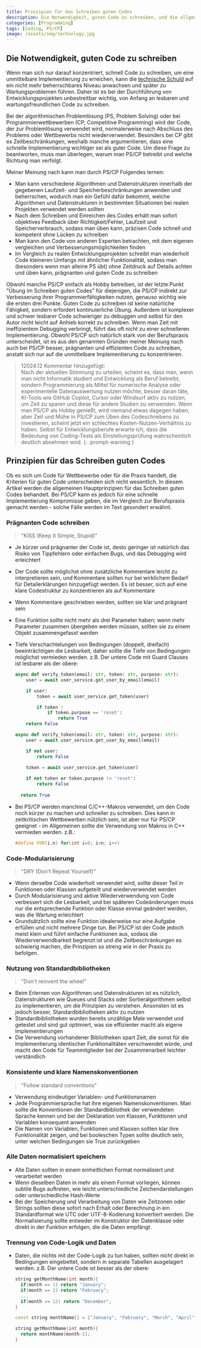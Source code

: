 ```yaml
---
title: Prinzipien für das Schreiben guten Codes
description: Die Notwendigkeit, guten Code zu schreiben, und die allgemeinen Hauptprinzipien für das Schreiben guten Codes.
categories: [Programming]
tags: [Coding, PS/CP]
image: /assets/img/technology.jpg
---
```

## Die Notwendigkeit, guten Code zu schreiben
Wenn man sich nur darauf konzentriert, schnell Code zu schreiben, um eine unmittelbare Implementierung zu erreichen, kann die [technische Schuld](/posts/Technical-debt/) auf ein nicht mehr beherrschbares Niveau anwachsen und später zu Wartungsproblemen führen. Daher ist es bei der Durchführung von Entwicklungsprojekten unbestreitbar wichtig, von Anfang an lesbaren und wartungsfreundlichen Code zu schreiben.

Bei der algorithmischen Problemlösung (PS, Problem Solving) oder bei Programmierwettbewerben (CP, Competitive Programming) wird der Code, der zur Problemlösung verwendet wird, normalerweise nach Abschluss des Problems oder Wettbewerbs nicht wiederverwendet. Besonders bei CP gibt es Zeitbeschränkungen, weshalb manche argumentieren, dass eine schnelle Implementierung wichtiger sei als guter Code. Um diese Frage zu beantworten, muss man überlegen, warum man PS/CP betreibt und welche Richtung man verfolgt.

Meiner Meinung nach kann man durch PS/CP Folgendes lernen:
- Man kann verschiedene Algorithmen und Datenstrukturen innerhalb der gegebenen Laufzeit- und Speicherbeschränkungen anwenden und beherrschen, wodurch man ein Gefühl dafür bekommt, welche Algorithmen und Datenstrukturen in bestimmten Situationen bei realen Projekten verwendet werden sollten
- Nach dem Schreiben und Einreichen des Codes erhält man sofort objektives Feedback über Richtigkeit/Fehler, Laufzeit und Speicherverbrauch, sodass man üben kann, präzisen Code schnell und kompetent ohne Lücken zu schreiben
- Man kann den Code von anderen Experten betrachten, mit dem eigenen vergleichen und Verbesserungsmöglichkeiten finden
- Im Vergleich zu realen Entwicklungsprojekten schreibt man wiederholt Code kleineren Umfangs mit ähnlicher Funktionalität, sodass man (besonders wenn man alleine PS übt) ohne Zeitdruck auf Details achten und üben kann, prägnanten und guten Code zu schreiben

Obwohl manche PS/CP einfach als Hobby betreiben, ist der letzte Punkt "Übung im Schreiben guten Codes" für diejenigen, die PS/CP indirekt zur Verbesserung ihrer Programmierfähigkeiten nutzen, genauso wichtig wie die ersten drei Punkte. Guten Code zu schreiben ist keine natürliche Fähigkeit, sondern erfordert kontinuierliche Übung. Außerdem ist komplexer und schwer lesbarer Code schwieriger zu debuggen und selbst für den Autor nicht leicht auf Anhieb korrekt zu schreiben. Wenn man Zeit mit ineffizientem Debugging verbringt, führt das oft nicht zu einer schnelleren Implementierung. Obwohl PS/CP sich natürlich stark von der Berufspraxis unterscheidet, ist es aus den genannten Gründen meiner Meinung nach auch bei PS/CP besser, prägnanten und effizienten Code zu schreiben, anstatt sich nur auf die unmittelbare Implementierung zu konzentrieren.

> 12024.12 Kommentar hinzugefügt:  
> Nach der aktuellen Stimmung zu urteilen, scheint es, dass man, wenn man nicht Informatik studiert und Entwicklung als Beruf betreibt, sondern Programmierung als Mittel für numerische Analyse oder experimentelle Datenauswertung nutzen möchte, besser daran täte, KI-Tools wie GitHub Copilot, Cursor oder Windsurf aktiv zu nutzen, um Zeit zu sparen und diese für andere Studien zu verwenden. Wenn man PS/CP als Hobby genießt, wird niemand etwas dagegen haben, aber Zeit und Mühe in PS/CP zum Üben des Codeschreibens zu investieren, scheint jetzt ein schlechtes Kosten-Nutzen-Verhältnis zu haben. Selbst für Entwicklungsberufe erwarte ich, dass die Bedeutung von Coding-Tests als Einstellungsprüfung wahrscheinlich deutlich abnehmen wird.
{: .prompt-warning }

## Prinzipien für das Schreiben guten Codes
Ob es sich um Code für Wettbewerbe oder für die Praxis handelt, die Kriterien für guten Code unterscheiden sich nicht wesentlich. In diesem Artikel werden die allgemeinen Hauptprinzipien für das Schreiben guten Codes behandelt. Bei PS/CP kann es jedoch für eine schnelle Implementierung Kompromisse geben, die im Vergleich zur Berufspraxis gemacht werden - solche Fälle werden im Text gesondert erwähnt.

### Prägnanten Code schreiben
> "KISS (Keep It Simple, Stupid)"

- Je kürzer und prägnanter der Code ist, desto geringer ist natürlich das Risiko von Tippfehlern oder einfachen Bugs, und das Debugging wird erleichtert
- Der Code sollte möglichst ohne zusätzliche Kommentare leicht zu interpretieren sein, und Kommentare sollten nur bei wirklichem Bedarf für Detailerklärungen hinzugefügt werden. Es ist besser, sich auf eine klare Codestruktur zu konzentrieren als auf Kommentare
- Wenn Kommentare geschrieben werden, sollten sie klar und prägnant sein
- Eine Funktion sollte nicht mehr als drei Parameter haben; wenn mehr Parameter zusammen übergeben werden müssen, sollten sie zu einem Objekt zusammengefasst werden
- Tiefe Verschachtelungen von Bedingungen (doppelt, dreifach) beeinträchtigen die Lesbarkeit, daher sollte die Tiefe von Bedingungen möglichst vermieden werden.
  z.B. Der untere Code mit Guard Clauses ist lesbarer als der obere:

  ```python
  async def verify_token(email: str, token: str, purpose: str):
      user = await user_service.get_user_by_email(email)
  
      if user:
          token = await user_service.get_token(user)
  
          if token :
              if token.purpose == 'reset':
                  return True
      return False
  ```
  ```python
  async def verify_token(email: str, token: str, purpose: str):
      user = await user_service.get_user_by_email(email)
  
      if not user:
          return False
    
      token = await user_service.get_token(user)
  
      if not token or token.purpose != 'reset':
          return False
    
    return True
  ```
- Bei PS/CP werden manchmal C/C++-Makros verwendet, um den Code noch kürzer zu machen und schneller zu schreiben. Dies kann in zeitkritischen Wettbewerben nützlich sein, ist aber nur für PS/CP geeignet - im Allgemeinen sollte die Verwendung von Makros in C++ vermieden werden.
  z.B.:

  ```c++
  #define FOR(i,n) for(int i=0; i<n; i++)
  ```

### Code-Modularisierung
> "DRY (Don't Repeat Yourself)"

- Wenn derselbe Code wiederholt verwendet wird, sollte dieser Teil in Funktionen oder Klassen aufgeteilt und wiederverwendet werden
- Durch Modularisierung und aktive Wiederverwendung von Code verbessert sich die Lesbarkeit, und bei späteren Codeänderungen muss nur die entsprechende Funktion oder Klasse einmal geändert werden, was die Wartung erleichtert
- Grundsätzlich sollte eine Funktion idealerweise nur eine Aufgabe erfüllen und nicht mehrere Dinge tun. Bei PS/CP ist der Code jedoch meist klein und führt einfache Funktionen aus, sodass die Wiederverwendbarkeit begrenzt ist und die Zeitbeschränkungen es schwierig machen, die Prinzipien so streng wie in der Praxis zu befolgen.

### Nutzung von Standardbibliotheken
> "Don't reinvent the wheel"

- Beim Erlernen von Algorithmen und Datenstrukturen ist es nützlich, Datenstrukturen wie Queues und Stacks oder Sortieralgorithmen selbst zu implementieren, um die Prinzipien zu verstehen. Ansonsten ist es jedoch besser, Standardbibliotheken aktiv zu nutzen
- Standardbibliotheken wurden bereits unzählige Male verwendet und getestet und sind gut optimiert, was sie effizienter macht als eigene Implementierungen
- Die Verwendung vorhandener Bibliotheken spart Zeit, die sonst für die Implementierung identischer Funktionalitäten verschwendet würde, und macht den Code für Teammitglieder bei der Zusammenarbeit leichter verständlich

### Konsistente und klare Namenskonventionen
> "Follow standard conventions"

- Verwendung eindeutiger Variablen- und Funktionsnamen
- Jede Programmiersprache hat ihre eigenen Namenskonventionen. Man sollte die Konventionen der Standardbibliothek der verwendeten Sprache kennen und bei der Deklaration von Klassen, Funktionen und Variablen konsequent anwenden
- Die Namen von Variablen, Funktionen und Klassen sollten klar ihre Funktionalität zeigen, und bei booleschen Typen sollte deutlich sein, unter welchen Bedingungen sie True zurückgeben

### Alle Daten normalisiert speichern
- Alle Daten sollten in einem einheitlichen Format normalisiert und verarbeitet werden
- Wenn dieselben Daten in mehr als einem Format vorliegen, können subtile Bugs auftreten, wie leicht unterschiedliche Zeichendarstellungen oder unterschiedliche Hash-Werte
- Bei der Speicherung und Verarbeitung von Daten wie Zeitzonen oder Strings sollten diese sofort nach Erhalt oder Berechnung in ein Standardformat wie UTC oder UTF-8-Kodierung konvertiert werden. Die Normalisierung sollte entweder im Konstruktor der Datenklasse oder direkt in der Funktion erfolgen, die die Daten empfängt.

### Trennung von Code-Logik und Daten
- Daten, die nichts mit der Code-Logik zu tun haben, sollten nicht direkt in Bedingungen eingebettet, sondern in separate Tabellen ausgelagert werden.
  z.B. Der untere Code ist besser als der obere:

  ```c++
  string getMonthName(int month){
    if(month == 1) return "January";
    if(month == 2) return "February";
    ...
    if(month == 12) return "December";
  }
  ```
  ```c++
  const string monthName[] = {"January", "February", "March", "April", "May", "June", "July", "August", "September", "October", "November", "December"};

  string getMonthName(int month){
    return monthName[month-1];
  }
  ```
